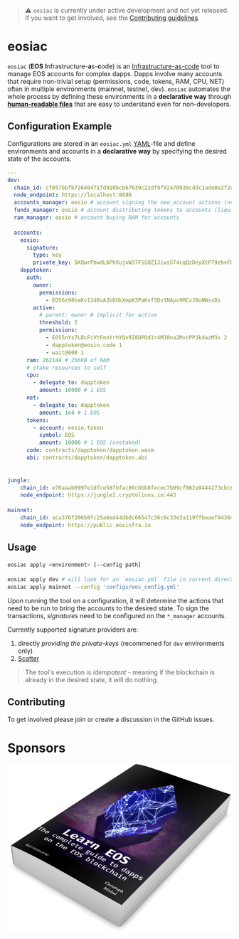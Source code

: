> ⚠️ `eosiac` is currently under active development and not yet released. If you want to get involved, see the [Contributing guidelines](#contributing).

# eosiac


`eosiac` (**EOS** **I**nfrastructure-**a**s-**c**ode) is an [Infrastructure-as-code](https://en.wikipedia.org/wiki/Infrastructure_as_code) tool to manage EOS accounts for complex dapps.
Dapps involve many accounts that require non-trivial setup (permissions, code, tokens, RAM, CPU, NET) often in multiple environments (mainnet, testnet, dev).
`eosiac` automates the whole process by defining these environments in a **declarative way** through [**human-readable files**](#configuration-example) that are easy to understand even for non-developers.

## Configuration Example

Configurations are stored in an `eosiac.yml` [YAML](https://learnxinyminutes.com/docs/yaml/)-file and define environments and accounts in a **declarative way** by specifying the desired state of the accounts.

```yaml
---
dev:
  chain_id: cf057bbfb72640471fd910bcb67639c22df9f92470936cddc1ade0e2f2e7dc4f
  node_endpoint: https://localhost:8080
  accounts_manager: eosio # account signing the new_account actions (needed when creating the accounts for the first time)
  funds_manager: eosio # account distributing tokens to accounts (liquid ones but also for staking)
  ram_manager: eosio # account buying RAM for accounts

  accounts:
    eosio:
      signature:
        type: key
        private_key: 5KQwrPbwdL6PhXujxW37FSSQZ1JiwsST4cqQzDeyXtP79zkvFD3
    dapptoken:
      auth:
        owner:
          permissions:
            - EOS6z98haKv12d8vAJbDUkXmpK3PaKvf3Dv1NApo9MCxJ8oNWssDi
        active:
          # parent: owner # implicit for active
          threshold: 2
          permissions:
            - EOS5nYs7LDcFcVtFmnYrhYQv9Z8DPDd1r4MJ8na2MvcPPJkXwzM3x 2
            - dapptoken@eosio.code 1
            - wait@600 1
      ram: 262144 # 256KB of RAM
      # stake resources to self
      cpu:
        - delegate_to: dapptoken
          amount: 10000 # 1 EOS
      net:
        - delegate_to: dapptoken
          amount: 1e4 # 1 EOS
      tokens:
        - account: eosio.token
          symbol: EOS
          amount: 10000 # 1 EOS (unstaked)
      code: contracts/dapptoken/dapptoken.wasm
      abi: contracts/dapptoken/dapptoken.abi


jungle:
    chain_id: e70aaab8997e1dfce58fbfac80cbbb8fecec7b99cf982a9444273cbc64c41473
    node_endpoint: https://jungle2.cryptolions.io:443

mainnet:
    chain_id: aca376f206b8fc25a6ed44dbdc66547c36c6c33e3a119ffbeaef943642f0e906
    node_endpoint: https://public.eosinfra.io

```


## Usage

```bash
eosiac apply <environment> [--config path]

eosiac apply dev # will look for an `eosiac.yml` file in current directory
eosiac apply mainnet --config 'configs/eos_config.yml'
```

Upon running the tool on a configuration, it will determine the actions that need to be run to bring the accounts to the desired state.
To sign the transactions, _signatures_ need to be configured on the `*_manager` accounts.

Currently supported signature providers are:

1. directly _providing the private-keys_ (recommened for `dev` environments only) 
2. [Scatter](https://get-scatter.com)

> The tool's execution is _idempotent_ - meaning if the blockchain is already in the desired state, it will do nothing.

## Contributing

To get involved please join or create a discussion in the GitHub issues.

# Sponsors

[![Learn EOS Development](./.README/learneos.png)](https://learneos.dev)
